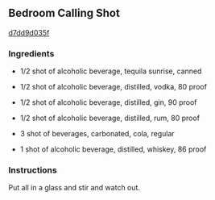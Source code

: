 ## Bedroom Calling Shot

[d7dd9d035f](https://recipeland.com/recipe/v/bedroom-calling-shot-37165)

### Ingredients

 - 1/2 shot of alcoholic beverage, tequila sunrise, canned

 - 1/2 shot of alcoholic beverage, distilled, vodka, 80 proof

 - 1/2 shot of alcoholic beverage, distilled, gin, 90 proof

 - 1/2 shot of alcoholic beverage, distilled, rum, 80 proof

 - 3 shot of beverages, carbonated, cola, regular

 - 1 shot of alcoholic beverage, distilled, whiskey, 86 proof

### Instructions

Put all in a glass and stir and watch out.